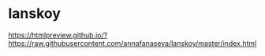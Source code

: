 # lanskoy

https://htmlpreview.github.io/?https://raw.githubusercontent.com/annafanaseva/lanskoy/master/index.html
